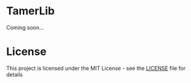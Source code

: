 # TamerLib

Coming soon...


# License

This project is licensed under the MIT License - see the [LICENSE](LICENSE) file for details
